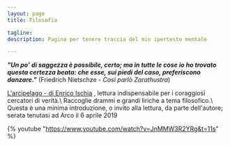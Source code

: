 ```yaml
---
layout: page
title: Filosofia

tagline:  
description: Pagina per tenere traccia del mio ipertesto mentale

---
```


__*"Un po’ di saggezza è possibile, certo; ma in tutte le cose io ho trovato questa certezza beata:
 che esse, sui piedi del caso, preferiscono danzare."*__  (Friedrich Nietschze - *Così parlò Zarathustra*)

[L'arcipelago - di Enrico Ischia](https://www.ibs.it/arcipelago-apparire-del-fondamento-drammi-libro-enrico-ischia/e/9788889526118?inventoryId=131741524)
, lettura indispensabile per i coraggiosi cercatori di verità.\\
Raccoglie drammi e grandi liriche a tema filosofico.\\
Questa è una minima introduzione, o invito alla lettura, da parte dell'autore; serata tenutasi ad Arco
il 6 aprile 2019

{% youtube "https://www.youtube.com/watch?v=JnMMW3R2YRg&t=11s" %}
